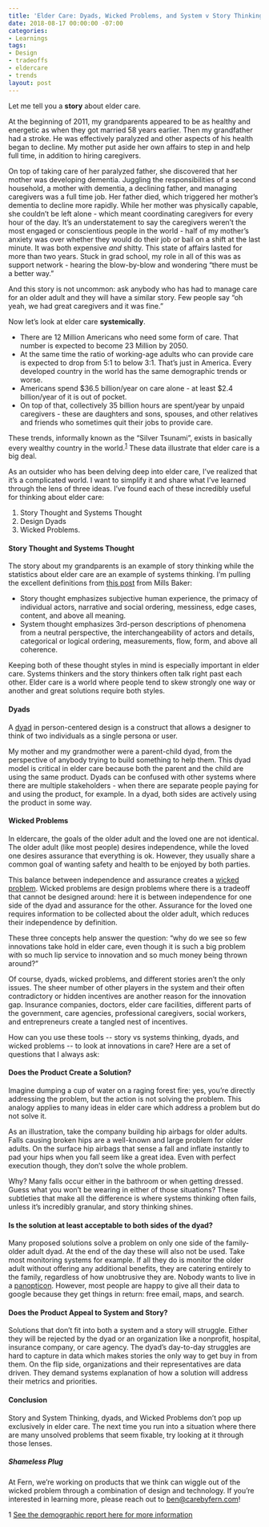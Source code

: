 ```yaml
---
title: 'Elder Care: Dyads, Wicked Problems, and System v Story Thinking'
date: 2018-08-17 00:00:00 -07:00
categories:
- Learnings
tags:
- Design
- tradeoffs
- eldercare
- trends
layout: post
---
```


Let me tell you a **story** about elder care.

At the beginning of 2011, my grandparents appeared to be as healthy and energetic as when they got married 58 years earlier. Then my grandfather had a stroke. He was effectively paralyzed and other aspects of his health began to decline. My mother put aside her own affairs to step in and help full time, in addition to hiring caregivers.

On top of taking care of her paralyzed father, she discovered that her mother was developing dementia. Juggling the responsibilities of a second household, a mother with dementia, a declining father, and managing caregivers was a full time job. Her father died, which triggered her mother’s dementia to decline more rapidly. While her mother was physically capable, she couldn’t be left alone - which meant coordinating caregivers for every hour of the day. It’s an understatement to say the caregivers weren’t the most engaged or conscientious people in the world -  half of my mother’s anxiety was over whether they would do their job or bail on a shift at the last minute. It was both expensive *and* shitty. This state of affairs lasted for more than two years. Stuck in grad school, my role in all of this was as support network - hearing the blow-by-blow and wondering “there must be a better way.”

And this story is not uncommon: ask anybody who has had to manage care for an older adult and they will have a similar story. Few people say “oh yeah, we had great caregivers and it was fine.”

Now let’s look at elder care **systemically**.
- There are 12 Million Americans who need some form of care. That number is expected to become 23 Million by 2050.
- At the same time the ratio of working-age adults who can provide care is expected to drop from 5:1 to below 3:1. That’s just in America. Every developed country in the world has the same demographic trends or worse.
- Americans spend $36.5 billion/year on care alone - at least $2.4 billion/year of it is out of pocket.
- On top of that, collectively 35 billion hours are spent/year by unpaid caregivers - these are daughters and sons, spouses, and other relatives and friends who sometimes quit their jobs to provide care.

These trends, informally known as the “Silver Tsunami”, exists in basically every wealthy country in the world.<sup>[1](#demographics)</sup> These data illustrate that elder care is a big deal.

As an outsider who has been delving deep into elder care, I’ve realized that it’s a complicated world. I want to simplify it and share what I’ve learned through the lens of three ideas. I’ve found each of these incredibly useful for thinking about elder care:
1) Story Thought and Systems Thought
2) Design Dyads
3) Wicked Problems.

#### Story Thought and Systems Thought
The story about my grandparents is an example of story thinking while the statistics about elder care are an example of systems thinking. I’m pulling the excellent definitions from [this post](https://medium.com/quora-design/story-thought-and-system-thought-188dce7a87e6) from Mills Baker:
- Story thought emphasizes subjective human experience, the primacy of individual actors, narrative and social ordering, messiness, edge cases, content, and above all meaning.
- System thought emphasizes 3rd-person descriptions of phenomena from a neutral perspective, the interchangeability of actors and details, categorical or logical ordering, measurements, flow, form, and above all coherence.

Keeping both of these thought styles in mind is especially important in elder care. Systems thinkers and the story thinkers often talk right past each other. Elder care is a world where people tend to skew strongly one way or another and great solutions require both styles.

#### Dyads

A [dyad](https://en.wikipedia.org/wiki/Dyad_(sociology)) in person-centered design is a construct that allows a designer to think of two individuals as a single persona or user.

My mother and my grandmother were a parent-child dyad, from the perspective of anybody trying to build something to help them.  This dyad model is critical in elder care because both the parent and the child are using the same product. Dyads can be confused with other systems where there are multiple stakeholders - when there are separate people paying for and using the product, for example. In a dyad, both sides are actively using the product in some way.

#### Wicked Problems

In eldercare, the goals of the older adult and the loved one are not identical. The older adult (like most people) desires independence, while the loved one desires assurance that everything is ok. However, they usually share a common goal of wanting safety and health to be enjoyed by both parties.

This balance between independence and assurance creates a [wicked problem](https://en.wikipedia.org/wiki/Wicked_problem
). Wicked problems are design problems where there is a tradeoff that cannot be designed around: here it is between independence for one side of the dyad and assurance for the other.  Assurance for the loved one requires information to be collected about the older adult, which reduces their independence by definition.

These three concepts help answer the question: “why do we see so few innovations take hold in elder care, even though it is such a big problem with so much lip service to innovation and so much money being thrown around?”

Of course, dyads, wicked problems, and different stories aren’t the only issues. The sheer number of other players in the system and their often contradictory or hidden incentives are another reason for the innovation gap. Insurance companies, doctors, elder care facilities, different parts of the government, care agencies, professional caregivers, social workers, and entrepreneurs create a tangled nest of incentives.

How can you use these tools -- story vs systems thinking, dyads, and wicked problems -- to look at innovations in care? Here are a set of questions that I always ask:

#### Does the Product Create a Solution?
Imagine dumping a cup of water on a raging forest fire: yes, you’re directly addressing the problem, but the action is not solving the problem. This analogy applies to many ideas in elder care which address a problem but do not solve it.

As an illustration, take the company building hip airbags for older adults. Falls causing broken hips are a well-known and large problem for older adults. On the surface hip airbags that sense a fall and inflate instantly to pad your hips when you fall seem like a great idea. Even with perfect execution though, they don’t solve the whole problem.

Why? Many falls occur either in the bathroom or when getting dressed. Guess what you won’t be wearing in either of those situations? These subtleties that make all the difference is where systems thinking often fails, unless it’s incredibly granular, and story thinking shines.

#### Is the solution at least acceptable to both sides of the dyad?
Many proposed solutions solve a problem on only one side of the family-older adult dyad. At the end of the day these will also not be used. Take most monitoring systems for example. If all they do is monitor the older adult without offering any additional benefits, they are catering entirely to the family, regardless of how unobtrusive they are. Nobody wants to live in a [panopticon](https://en.wikipedia.org/wiki/Panopticon). However, most people are happy to give all their data to google because they get things in return: free email, maps, and search.

#### Does the Product Appeal to System and Story?
Solutions that don’t fit into both a system and a story will struggle. Either they will be rejected by the dyad or an organization like a nonprofit, hospital, insurance company, or care agency. The dyad’s day-to-day struggles are hard to capture in data which makes stories the only way to get buy in from them. On the flip side, organizations and their representatives are data driven. They demand systems explanation of how a solution will address their metrics and priorities.

#### Conclusion

Story and System Thinking, dyads, and Wicked Problems don’t pop up exclusively in elder care. The next time you run into a situation where there are many unsolved problems that seem fixable, try looking at it through those lenses.

##### Shameless Plug
At Fern, we’re working on products that we think can wiggle out of the wicked problem through a combination of design and technology. If you’re interested in learning more, please reach out to ben@carebyfern.com!

<a name="demographics">1</a>
[See the demographic report here for more information](http://ec.europa.eu/economy_finance/graphs/2015-05-12_ageing_report_en.htm)
